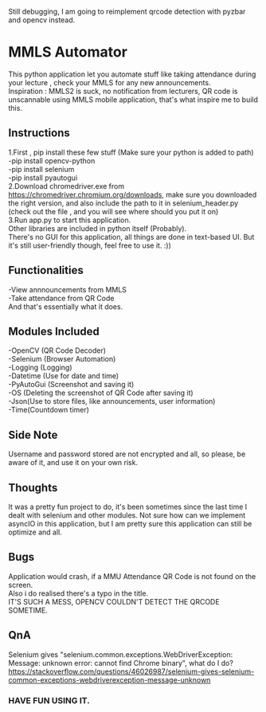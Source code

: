 Still debugging, I am going to reimplement qrcode detection with pyzbar and opencv instead.

# MMLS Automator
This python application let you automate stuff like taking attendance during your lecture , check your MMLS for any new announcements.
<br>
Inspiration : MMLS2 is suck, no notification from lecturers, QR code is unscannable using MMLS mobile application, that's what inspire me to build this.

## Instructions
1.First , pip install these few stuff (Make sure your python is added to path)
<br>
-pip install opencv-python
<br>
-pip install selenium
<br>
-pip install pyautogui
<br>
2.Download chromedriver.exe from https://chromedriver.chromium.org/downloads, make sure you downloaded the right version, and also include the path to it in selenium_header.py (check out the file , and you will see where should you put it on)
<br>
3.Run app.py to start this application.
<br>
Other libraries are included in python itself (Probably).
<br>
There's no GUI for this application, all things are done in text-based UI. But it's still user-friendly though, feel free to use it. :))

## Functionalities
-View annnouncements from MMLS
<br>
-Take attendance from QR Code
<br>
And that's essentially what it does.

## Modules Included
-OpenCV (QR Code Decoder)
<br>
-Selenium (Browser Automation)
<br>
-Logging (Logging)
<br>
-Datetime (Use for date and time)
<br>
-PyAutoGui (Screenshot and saving it)
<br>
-OS (Deleting the screenshot of QR Code after saving it)
<br>
-Json(Use to store files, like announcements, user information)
<br>
-Time(Countdown timer)

## Side Note
Username and password stored are not encrypted and all, so please, be aware of it, and use it on your own risk.

## Thoughts
It was a pretty fun project to do, it's been sometimes since the last time I dealt with selenium and other modules. Not sure how can we implement asyncIO in this application, but I am pretty sure this application can still be optimize and all.

## Bugs
Application would crash, if a MMU Attendance QR Code is not found on the screen.
<br>
Also i do realised there's a typo in the title.
<br>
IT'S SUCH A MESS, OPENCV COULDN'T DETECT THE QRCODE SOMETIME.

## QnA
Selenium gives "selenium.common.exceptions.WebDriverException: Message: unknown error: cannot find Chrome binary", what do I do?
<br>
https://stackoverflow.com/questions/46026987/selenium-gives-selenium-common-exceptions-webdriverexception-message-unknown


### HAVE FUN USING IT.
